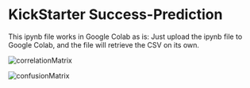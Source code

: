 # KickStarter Success-Prediction
This ipynb file works in Google Colab as is: Just upload the ipynb file to Google Colab, and the file will retrieve the CSV on its own.<br/>

![correlationMatrix](https://user-images.githubusercontent.com/65743503/157476041-0ca22c18-4262-42fb-9385-00e37c1ee535.png)<br/>

![confusionMatrix](https://user-images.githubusercontent.com/65743503/157476193-e170078e-f8f5-4385-be02-904ed8616ad4.png)
